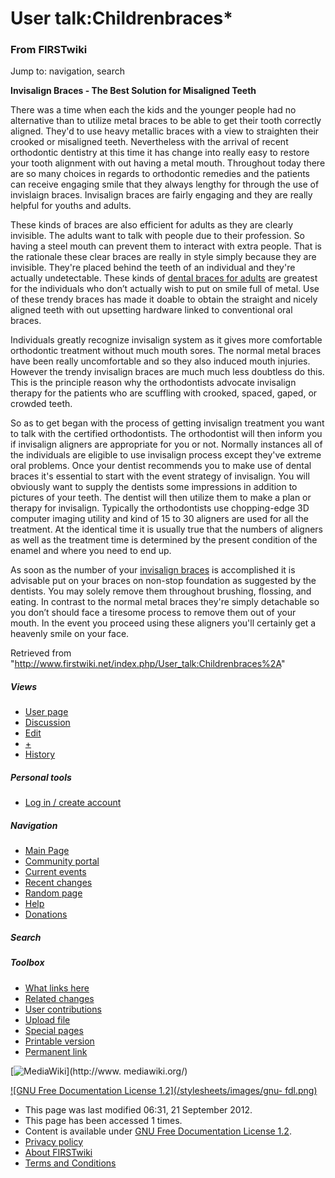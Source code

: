 

# User talk:Childrenbraces*

### From FIRSTwiki

Jump to: navigation, search

**Invisalign Braces - The Best Solution for Misaligned Teeth**

  

There was a time when each the kids and the younger people had no alternative
than to utilize metal braces to be able to get their tooth correctly aligned.
They'd to use heavy metallic braces with a view to straighten their crooked or
misaligned teeth. Nevertheless with the arrival of recent orthodontic
dentistry at this time it has change into really easy to restore your tooth
alignment with out having a metal mouth. Throughout today there are so many
choices in regards to orthodontic remedies and the patients can receive
engaging smile that they always lengthy for through the use of invislaign
braces. Invisalign braces are fairly engaging and they are really helpful for
youths and adults.

These kinds of braces are also efficient for adults as they are clearly
invisible. The adults want to talk with people due to their profession. So
having a steel mouth can prevent them to interact with extra people. That is
the rationale these clear braces are really in style simply because they are
invisible. They're placed behind the teeth of an individual and they're
actually undetectable. These kinds of [dental braces for
adults](http://www.georgetownbraces.com/ "http://www.georgetownbraces.com/" )
are greatest for the individuals who don’t actually wish to put on smile full
of metal. Use of these trendy braces has made it doable to obtain the straight
and nicely aligned teeth with out upsetting hardware linked to conventional
oral braces.

Individuals greatly recognize invisalign system as it gives more comfortable
orthodontic treatment without much mouth sores. The normal metal braces have
been really uncomfortable and so they also induced mouth injuries. However the
trendy invisalign braces are much much less doubtless do this. This is the
principle reason why the orthodontists advocate invisalign therapy for the
patients who are scuffling with crooked, spaced, gaped, or crowded teeth.

So as to get began with the process of getting invisalign treatment you want
to talk with the certified orthodontists. The orthodontist will then inform
you if invisalign aligners are appropriate for you or not. Normally instances
all of the individuals are eligible to use invisalign process except they've
extreme oral problems. Once your dentist recommends you to make use of dental
braces it's essential to start with the event strategy of invisalign. You will
obviously want to supply the dentists some impressions in addition to pictures
of your teeth. The dentist will then utilize them to make a plan or therapy
for invisalign. Typically the orthodontists use chopping-edge 3D computer
imaging utility and kind of 15 to 30 aligners are used for all the treatment.
At the identical time it is usually true that the numbers of aligners as well
as the treatment time is determined by the present condition of the enamel and
where you need to end up.

As soon as the number of your [invisalign
braces](http://wiki.bodrico.com/index.php/User_talk:Childrenbraces005
"http://wiki.bodrico.com/index.php/User_talk:Childrenbraces005" ) is
accomplished it is advisable put on your braces on non-stop foundation as
suggested by the dentists. You may solely remove them throughout brushing,
flossing, and eating. In contrast to the normal metal braces they're simply
detachable so you don’t should face a tiresome process to remove them out of
your mouth. In the event you proceed using these aligners you'll certainly get
a heavenly smile on your face.

Retrieved from
"<http://www.firstwiki.net/index.php/User_talk:Childrenbraces%2A>"

##### Views

  * [User page](/index.php?title=User:Childrenbraces%2A&action=edit)
  * [Discussion](/index.php/User_talk:Childrenbraces%2A)
  * [Edit](/index.php?title=User_talk:Childrenbraces%2A&action=edit)
  * [+](/index.php?title=User_talk:Childrenbraces%2A&action=edit&section=new)
  * [History](/index.php?title=User_talk:Childrenbraces%2A&action=history)

##### Personal tools

  * [Log in / create account](/index.php?title=Special:Userlogin&returnto=User_talk:Childrenbraces%2A)

[](/index.php/Main_Page "Main Page" )

##### Navigation

  * [Main Page](/index.php/Main_Page)
  * [Community portal](/index.php/FIRSTwiki:Community_portal)
  * [Current events](/index.php/Current_events)
  * [Recent changes](/index.php/Special:Recentchanges)
  * [Random page](/index.php/Special:Random)
  * [Help](/index.php/FIRSTwiki:Help)
  * [Donations](/index.php/FIRSTwiki:Site_support)

##### Search



##### Toolbox

  * [What links here](/index.php/Special:Whatlinkshere/User_talk:Childrenbraces%2A)
  * [Related changes](/index.php/Special:Recentchangeslinked/User_talk:Childrenbraces%2A)
  * [User contributions](/index.php/Special:Contributions/Childrenbraces%2A)
  * [Upload file](/index.php/Special:Upload)
  * [Special pages](/index.php/Special:Specialpages)
  * [Printable version](/index.php?title=User_talk:Childrenbraces%2A&printable=yes)
  * [Permanent link](/index.php?title=User_talk:Childrenbraces%2A&oldid=774223)

[![MediaWiki](/skins/common/images/poweredby_mediawiki_88x31.png)](http://www.
mediawiki.org/)

[![GNU Free Documentation License 1.2](/stylesheets/images/gnu-
fdl.png)](http://www.gnu.org/copyleft/fdl.html)

  * This page was last modified 06:31, 21 September 2012.
  * This page has been accessed 1 times.
  * Content is available under [GNU Free Documentation License 1.2](http://www.gnu.org/copyleft/fdl.html "http://www.gnu.org/copyleft/fdl.html" ).
  * [Privacy policy](/index.php/FIRSTwiki:Privacy_policy "FIRSTwiki:Privacy policy" )
  * [About FIRSTwiki](/index.php/FIRSTwiki:About "FIRSTwiki:About" )
  * [Terms and Conditions](/index.php/FIRSTwiki:Terms_and_conditions "FIRSTwiki:Terms and conditions" )

